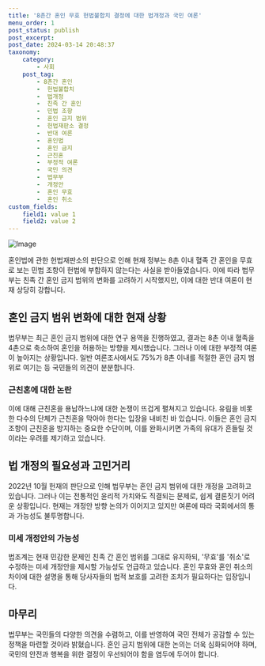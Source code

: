 ```yaml
---
title: '8촌간 혼인 무효 헌법불합치 결정에 대한 법개정과 국민 여론'
menu_order: 1
post_status: publish
post_excerpt: 
post_date: 2024-03-14 20:48:37
taxonomy:
    category:
        - 사회
    post_tag:
        - 8촌간 혼인
        -  헌법불합치
        -  법개정
        -  친족 간 혼인
        -  민법 조항
        -  혼인 금지 범위
        -  헌법재판소 결정
        -  반대 여론
        -  혼인법
        -  혼인 금지
        -  근친혼
        -  부정적 여론
        -  국민 의견
        -  법무부
        -  개정안
        -  혼인 무효
        -  혼인 취소
custom_fields:
    field1: value 1
    field2: value 2
---
```


![Image](https://imgnews.pstatic.net/image/009/2024/03/14/0005271966_001_20240314060901020.jpg?type=w647)

혼인법에 관한 헌법재판소의 판단으로 인해 현재 정부는 8촌 이내 혈족 간 혼인을 무효로 보는 민법 조항이 헌법에 부합하지 않는다는 사실을 받아들였습니다. 이에 따라 법무부는 친족 간 혼인 금지 범위의 변화를 고려하기 시작했지만, 이에 대한 반대 여론이 현재 상당히 강합니다.
## 혼인 금지 범위 변화에 대한 현재 상황
법무부는 최근 혼인 금지 범위에 대한 연구 용역을 진행하였고, 결과는 8촌 이내 혈족을 4촌으로 축소하여 혼인을 허용하는 방향을 제시했습니다. 그러나 이에 대한 부정적 여론이 높아지는 상황입니다. 일반 여론조사에서도 75%가 8촌 이내를 적절한 혼인 금지 범위로 여기는 등 국민들의 의견이 분분합니다.
### 근친혼에 대한 논란
이에 대해 근친혼을 용납하느냐에 대한 논쟁이 뜨겁게 펼쳐지고 있습니다. 유림을 비롯한 다수의 단체가 근친혼을 막아야 한다는 입장을 내비친 바 있습니다. 이들은 혼인 금지 조항이 근친혼을 방지하는 중요한 수단이며, 이를 완화시키면 가족의 유대가 흔들릴 것이라는 우려를 제기하고 있습니다.
## 법 개정의 필요성과 고민거리
2022년 10월 헌재의 판단으로 인해 법무부는 혼인 금지 범위에 대한 개정을 고려하고 있습니다. 그러나 이는 전통적인 윤리적 가치와도 직결되는 문제로, 쉽게 결론짓기 어려운 상황입니다. 현재는 개정안 방향 논의가 이어지고 있지만 여론에 따라 국회에서의 통과 가능성도 불투명합니다. 
### 미세 개정안의 가능성
법조계는 현재 민감한 문제인 친족 간 혼인 범위를 그대로 유지하되, '무효'를 '취소'로 수정하는 미세 개정안을 제시할 가능성도 언급하고 있습니다. 혼인 무효와 혼인 취소의 차이에 대한 설명을 통해 당사자들의 법적 보호를 고려한 조치가 필요하다는 입장입니다.
## 마무리
법무부는 국민들의 다양한 의견을 수렴하고, 이를 반영하여 국민 전체가 공감할 수 있는 정책을 마련할 것이라 밝혔습니다. 혼인 금지 범위에 대한 논의는 더욱 심화되어야 하며, 국민의 안전과 행복을 위한 결정이 우선되어야 함을 염두에 두어야 합니다.
